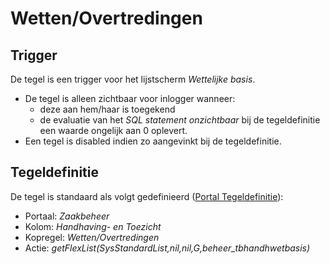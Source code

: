 # Wetten/Overtredingen

## Trigger

De tegel is een trigger voor het lijstscherm *Wettelijke basis*.

* De tegel is alleen zichtbaar voor inlogger wanneer:
  * deze aan hem/haar is toegekend
  * de evaluatie van het *SQL statement onzichtbaar* bij de tegeldefinitie een waarde ongelijk aan 0 oplevert.
* Een tegel is disabled indien zo aangevinkt bij de tegeldefinitie.

## Tegeldefinitie

De tegel is standaard als volgt gedefinieerd ([Portal Tegeldefinitie](/docs/instellen_inrichten/portaldefinitie/portal_tegel.md)):

* Portaal: *Zaakbeheer*
* Kolom: *Handhaving- en Toezicht*
* Kopregel: *Wetten/Overtredingen*
* Actie: *getFlexList(SysStandardList,nil,nil,G,beheer_tbhandhwetbasis)*
